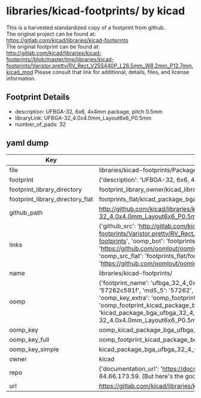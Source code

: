 # libraries/kicad-footprints/ by kicad  
This is a harvested standardized copy of a footprint from github.  
The original project can be found at:  
https://gitlab.com/kicad/libraries/kicad-footprints  
The original footprint can be found at:
http://gitlab.com/kicad/libraries/kicad-footprints//blob/master/tmp/libraries/kicad-footprints/Varistor.pretty/RV_Rect_V25S440P_L26.5mm_W8.2mm_P12.7mm.kicad_mod
Please consult that link for additional, details, files, and license information.  
## Footprint Details
* description: UFBGA-32, 6x6, 4x4mm package, pitch 0.5mm  
* libraryLink: UFBGA-32_4.0x4.0mm_Layout6x6_P0.5mm  
* number_of_pads: 32  
## yaml dump  
| Key | Value |  
| --- | --- |  
| file | libraries/kicad-footprints/Package_BGA.pretty/UFBGA-32_4.0x4.0mm_Layout6x6_P0.5mm.kicad_mod |  
| footprint | {'description': 'UFBGA-32, 6x6, 4x4mm package, pitch 0.5mm', 'libraryLink': 'UFBGA-32_4.0x4.0mm_Layout6x6_P0.5mm', 'number_of_pads': 32} |  
| footprint_library_directory | footprint_library_owner/kicad_libraries/kicad-footprints/ |  
| footprint_library_directory_flat | footprints_flat/kicad_package_bga_ufbga_32_4_0x4_0mm_layout6x6_p0_5mm/working |  
| github_path | http://github.com/kicad/libraries/kicad-footprints//blob/master/tmp/libraries/kicad-footprints/Package_BGA.pretty/UFBGA-32_4.0x4.0mm_Layout6x6_P0.5mm.kicad_mod |  
| links | {'github_src': 'http://gitlab.com/kicad/libraries/kicad-footprints//blob/master/tmp/libraries/kicad-footprints/Varistor.pretty/RV_Rect_V25S440P_L26.5mm_W8.2mm_P12.7mm.kicad_mod', 'github_src_repo': 'https://gitlab.com/kicad/libraries/kicad-footprints', 'oomp_bot': 'footprints/kicad_package_bga_ufbga_32_4_0x4_0mm_layout6x6_p0_5mm/working', 'oomp_bot_github': 'https://github.com/oomlout/oomlout_oomp_footprint_bot/tree/main/footprints/kicad_package_bga_ufbga_32_4_0x4_0mm_layout6x6_p0_5mm/working', 'oomp_src_flat': 'footprints_flat/footprints_flat/kicad_package_bga_ufbga_32_4_0x4_0mm_layout6x6_p0_5mm/working', 'oomp_src_flat_github': 'https://github.com/oomlout/oomlout_oomp_footprint_src/tree/main/footprints_flat/kicad_package_bga_ufbga_32_4_0x4_0mm_layout6x6_p0_5mm/working'} |  
| name | libraries/kicad-footprints/ |  
| oomp | {'footprint_name': 'ufbga_32_4_0x4_0mm_layout6x6_p0_5mm', 'library_name': 'package_bga', 'md5': '57262c591f10049e0a316adbd1641161', 'md5_10': '57262c591f', 'md5_5': '57262', 'md5_6': '57262c', 'oomp_key': 'oomp_kicad_package_bga_ufbga_32_4_0x4_0mm_layout6x6_p0_5mm', 'oomp_key_extra': 'oomp_footprint_kicad_package_bga_ufbga_32_4_0x4_0mm_layout6x6_p0_5mm', 'oomp_key_full': 'oomp_footprint_kicad_package_bga_ufbga_32_4_0x4_0mm_layout6x6_p0_5mm_57262c', 'oomp_key_simple': 'kicad_package_bga_ufbga_32_4_0x4_0mm_layout6x6_p0_5mm', 'original_filename': 'libraries/kicad-footprints/Package_BGA.pretty/UFBGA-32_4.0x4.0mm_Layout6x6_P0.5mm.kicad_mod', 'owner_name': 'kicad'} |  
| oomp_key | oomp_kicad_package_bga_ufbga_32_4_0x4_0mm_layout6x6_p0_5mm |  
| oomp_key_full | oomp_footprint_kicad_package_bga_ufbga_32_4_0x4_0mm_layout6x6_p0_5mm |  
| oomp_key_simple | kicad_package_bga_ufbga_32_4_0x4_0mm_layout6x6_p0_5mm |  
| owner | kicad |  
| repo | {'documentation_url': 'https://docs.github.com/rest/overview/resources-in-the-rest-api#rate-limiting', 'message': "API rate limit exceeded for 84.66.173.59. (But here's the good news: Authenticated requests get a higher rate limit. Check out the documentation for more details.)"} |  
| url | https://gitlab.com/kicad/libraries/kicad-footprints |  

